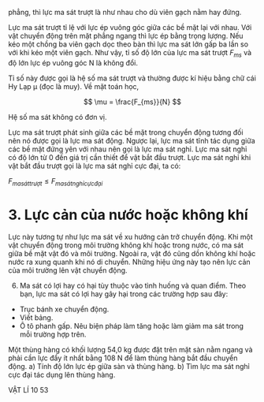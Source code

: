 phẳng, thì lực ma sát trượt là như nhau cho dù viên gạch nằm hay đứng.

Lực ma sát trượt tỉ lệ với lực ép vuông góc giữa các bề mặt lại với nhau. Với vật chuyển động trên mặt phẳng ngang thì lực ép bằng trọng lượng. Nếu kéo một chồng ba viên gạch dọc theo bàn thì lực ma sát lớn gấp ba lần so với khi kéo một viên gạch. Như vậy, tỉ số độ lớn của lực ma sát trượt $F_{ms}$ và độ lớn lực ép vuông góc N là không đổi.

Tỉ số này được gọi là hệ số ma sát trượt và thường được kí hiệu bằng chữ cái Hy Lạp μ (đọc là muy). Về mặt toán học,

$$ \mu = \frac{F_{ms}}{N} $$

Hệ số ma sát không có đơn vị.

Lực ma sát trượt phát sinh giữa các bề mặt trong chuyển động tương đối nên nó được gọi là lực ma sát động. Ngược lại, lực ma sát tĩnh tác dụng giữa các bề mặt đứng yên với nhau nên gọi là lực ma sát nghỉ. Lực ma sát nghỉ có độ lớn từ 0 đến giá trị cần thiết để vật bắt đầu trượt. Lực ma sát nghỉ khi vật bắt đầu trượt gọi là lực ma sát nghỉ cực đại, ta có:

$F_{ma sát trượt} \leq F_{ma sát nghỉ cực đại}$

# 3. Lực cản của nước hoặc không khí

Lực này tương tự như lực ma sát về xu hướng cản trở chuyển động. Khi một vật chuyển động trong môi trường không khí hoặc trong nước, có ma sát giữa bề mặt vật đó và môi trường. Ngoài ra, vật đó cũng dồn không khí hoặc nước ra xung quanh khi nó di chuyển. Những hiệu ứng này tạo nên lực cản của môi trường lên vật chuyển động.

6. Ma sát có lợi hay có hại tùy thuộc vào tình huống và quan điểm. Theo bạn, lực ma sát có lợi hay gây hại trong các trường hợp sau đây:
- Trục bánh xe chuyển động.
- Viết bảng.
- Ô tô phanh gấp.
Nêu biện pháp làm tăng hoặc làm giảm ma sát trong mỗi trường hợp trên.

Một thùng hàng có khối lượng 54,0 kg được đặt trên mặt sàn nằm ngang và phải cần lực đẩy ít nhất bằng 108 N để làm thùng hàng bắt đầu chuyển động.
a) Tính độ lớn lực ép giữa sàn và thùng hàng.
b) Tìm lực ma sát nghỉ cực đại tác dụng lên thùng hàng.

VẬT LÍ 10 53